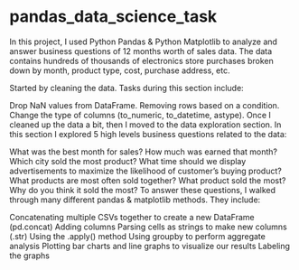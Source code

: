 # pandas_data_science_task
In this project, I used Python Pandas & Python Matplotlib to analyze and answer business questions of 12 months worth of sales data. The data contains hundreds of thousands of electronics store purchases broken down by month, product type, cost, purchase address, etc.

Started by cleaning the data. Tasks during this section include:

Drop NaN values from DataFrame.
Removing rows based on a condition.
Change the type of columns (to_numeric, to_datetime, astype).
Once I cleaned up the data a bit,  then I moved to the data exploration section. In this section I explored 5 high levels business questions related to the data:

What was the best month for sales? How much was earned that month?
Which city sold the most product?
What time should we display advertisements to maximize the likelihood of customer’s buying product?
What products are most often sold together?
What product sold the most? Why do you think it sold the most?
To answer these questions, I walked through many different pandas & matplotlib methods. They include:

Concatenating multiple CSVs together to create a new DataFrame (pd.concat)
Adding columns
Parsing cells as strings to make new columns (.str)
Using the .apply() method
Using groupby to perform aggregate analysis
Plotting bar charts and line graphs to visualize our results
Labeling the graphs
